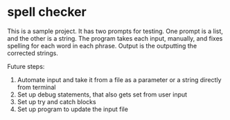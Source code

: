 # spell checker
This is a sample project.
It has two prompts for testing.
One prompt is a list, and the other is a string.
The program takes each input, manually, and fixes spelling for each word in each phrase.
Output is the outputting the corrected strings.

Future steps:
1. Automate input and take it from a file as a parameter or a string directly from terminal
2. Set up debug statements, that also gets set from user input
3. Set up try and catch blocks
4. Set up program to update the input file
